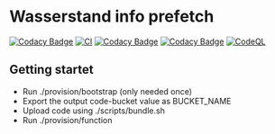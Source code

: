 # Wasserstand info prefetch

[![Codacy Badge](https://app.codacy.com/project/badge/Grade/248b9a679ff243c1acd47f79be823ea1)](https://www.codacy.com/gh/koenighotze/wasserstandinfo-prefetch/dashboard?utm_source=github.com&amp;utm_medium=referral&amp;utm_content=koenighotze/wasserstandinfo-prefetch&amp;utm_campaign=Badge_Grade)
[![CI](https://github.com/koenighotze/wasserstandinfo-prefetch/actions/workflows/node.js.yml/badge.svg)](https://github.com/koenighotze/wasserstandinfo-prefetch/actions/workflows/node.js.yml)
[![Codacy Badge](https://app.codacy.com/project/badge/Grade/7f1df715383445979b8b6a51e6a9d7a7)](https://www.codacy.com/gh/koenighotze/wasserstandinfo-prefetch/dashboard?utm_source=github.com&amp;utm_medium=referral&amp;utm_content=koenighotze/wasserstandinfo-prefetch&amp;utm_campaign=Badge_Grade)
[![Codacy Badge](https://app.codacy.com/project/badge/Coverage/7f1df715383445979b8b6a51e6a9d7a7)](https://www.codacy.com/gh/koenighotze/wasserstandinfo-prefetch/dashboard?utm_source=github.com&utm_medium=referral&utm_content=koenighotze/wasserstandinfo-prefetch&utm_campaign=Badge_Coverage)
[![CodeQL](https://github.com/koenighotze/wasserstandinfo-prefetch/actions/workflows/codeql-analysis.yml/badge.svg)](https://github.com/koenighotze/wasserstandinfo-prefetch/actions/workflows/codeql-analysis.yml)

## Getting startet

-  Run ./provision/bootstrap (only needed once)
-  Export the output code-bucket value as BUCKET_NAME 
-  Upload code using ./scripts/bundle.sh
-  Run ./provision/function
